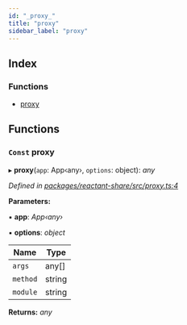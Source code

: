 ```yaml
---
id: "_proxy_"
title: "proxy"
sidebar_label: "proxy"
---
```


## Index

### Functions

* [proxy](_proxy_.md#const-proxy)

## Functions

### `Const` proxy

▸ **proxy**(`app`: App‹any›, `options`: object): *any*

*Defined in [packages/reactant-share/src/proxy.ts:4](https://github.com/unadlib/reactant/blob/f1370319/packages/reactant-share/src/proxy.ts#L4)*

**Parameters:**

▪ **app**: *App‹any›*

▪ **options**: *object*

Name | Type |
------ | ------ |
`args` | any[] |
`method` | string |
`module` | string |

**Returns:** *any*
